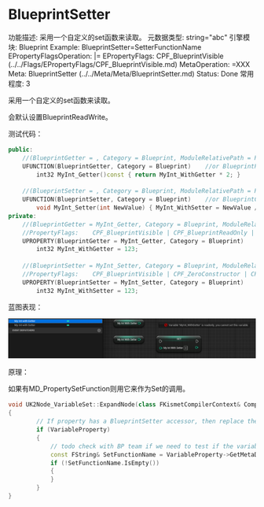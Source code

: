 # BlueprintSetter

功能描述: 采用一个自定义的set函数来读取。
元数据类型: string="abc"
引擎模块: Blueprint
Example: BlueprintSetter=SetterFunctionName
EPropertyFlagsOperation: |=
EPropertyFlags: CPF_BlueprintVisible (../../Flags/EPropertyFlags/CPF_BlueprintVisible.md)
MetaOperation: =XXX
Meta: BlueprintSetter (../../Meta/Meta/BlueprintSetter.md)
Status: Done
常用程度: 3

采用一个自定义的set函数来读取。

会默认设置BlueprintReadWrite。

测试代码：

```cpp
public:
	//(BlueprintGetter = , Category = Blueprint, ModuleRelativePath = Property/MyProperty_Test.h)
	UFUNCTION(BlueprintGetter, Category = Blueprint)	//or BlueprintPure
		int32 MyInt_Getter()const { return MyInt_WithGetter * 2; }

	//(BlueprintSetter = , Category = Blueprint, ModuleRelativePath = Property/MyProperty_Test.h)
	UFUNCTION(BlueprintSetter, Category = Blueprint)	//or BlueprintCallable
		void MyInt_Setter(int NewValue) { MyInt_WithSetter = NewValue / 4; }
private:
	//(BlueprintGetter = MyInt_Getter, Category = Blueprint, ModuleRelativePath = Property/MyProperty_Test.h)
	//PropertyFlags:	CPF_BlueprintVisible | CPF_BlueprintReadOnly | CPF_ZeroConstructor | CPF_IsPlainOldData | CPF_NoDestructor | CPF_HasGetValueTypeHash | CPF_NativeAccessSpecifierPrivate 
	UPROPERTY(BlueprintGetter = MyInt_Getter, Category = Blueprint)
		int32 MyInt_WithGetter = 123;

	//(BlueprintSetter = MyInt_Setter, Category = Blueprint, ModuleRelativePath = Property/MyProperty_Test.h)
	//PropertyFlags:	CPF_BlueprintVisible | CPF_ZeroConstructor | CPF_IsPlainOldData | CPF_NoDestructor | CPF_HasGetValueTypeHash | CPF_NativeAccessSpecifierPrivate 
	UPROPERTY(BlueprintSetter = MyInt_Setter, Category = Blueprint)
		int32 MyInt_WithSetter = 123;
```

蓝图表现：

![Untitled](BlueprintGetter/Untitled.png)

原理：

如果有MD_PropertySetFunction则用它来作为Set的调用。

```cpp
void UK2Node_VariableSet::ExpandNode(class FKismetCompilerContext& CompilerContext, UEdGraph* SourceGraph)
{
		// If property has a BlueprintSetter accessor, then replace the variable get node with a call function
		if (VariableProperty)
		{
			// todo check with BP team if we need to test if the variable has native Setter
			const FString& SetFunctionName = VariableProperty->GetMetaData(FBlueprintMetadata::MD_PropertySetFunction);
			if (!SetFunctionName.IsEmpty())
			{
			}
		}
}
```